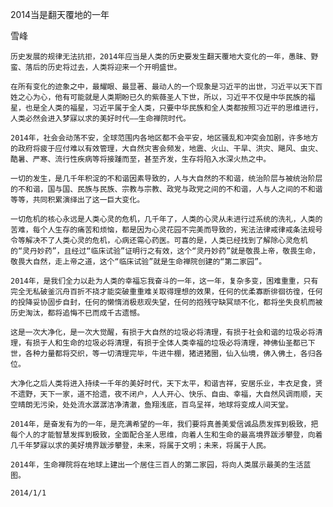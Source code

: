 2014当是翻天覆地的一年

雪峰


    历史发展的规律无法抗拒，2014年应当是人类的历史要发生翻天覆地大变化的一年，愚昧、野蛮、落后的历史将过去，人类将迎来一个开明盛世。

    在所有变化的迹象之中，最耀眼、最显著、最动人的一个现象是习近平的出世，习近平以天下百姓之心为心，他有可能就是人类期盼已久的紫薇圣人下世，所以，习近平不仅是中华民族的福星，也是全人类的福星，习近平属于全人类，只要中华民族和全人类都按照习近平的思维进行，人类必然会进入梦寐以求的美好时代——生命禅院时代。

    2014年，社会会动荡不安，全球范围内各地区都不会平安，地区骚乱和冲突会加剧，许多地方的政府将疲于应付难以有效管理，大自然灾害会频发，地震、火山、干旱、洪灾、飓风、虫灾、酷暑、严寒、流行性疾病等将接踵而至，甚至齐发，生存将陷入水深火热之中。

    一切的发生，是几千年积淀的不和谐因素导致的，人与大自然的不和谐，统治阶层与被统治阶层的不和谐，国与国、民族与民族、宗教与宗教、政党与政党之间的不和谐，人与人之间的不和谐等等，共同积累演绎出了这一巨大变化。

    一切危机的核心永远是人类心灵的危机，几千年了，人类的心灵从未进行过系统的洗礼，人类的苦难，每个人生存的痛苦和烦恼，都是因为心灵花园不完美而导致的，宪法法律戒律戒条法规号令等解决不了人类心灵的危机，心病还需心药医。可喜的是，人类已经找到了解除心灵危机的“灵丹妙药”，且经过“临床试验”证明行之有效，这个“灵丹妙药”就是敬畏上帝，敬畏生命，敬畏大自然，走上帝之道，这个“临床试验”就是生命禅院创建的“第二家园”。

    2014年，是我们全力以赴为人类的幸福忘我奋斗的一年，这一年，复杂多变，困难重重，只有完全无私破釜沉舟百折不挠才能突破重重难关取得理想的效果，任何的优柔寡断徘徊彷徨，任何的投降妥协固步自封，任何的懒惰消极悲观失望，任何的抱残守缺冥顽不化，都将坐失良机而被历史淘汰，都将追悔不已而成千古遗憾。

    这是一次大净化，是一次大觉醒，有损于大自然的垃圾必将清理，有损于社会和谐的垃圾必将清理，有损于人和生命的垃圾必将清理，有损于全体人类幸福的垃圾必将清理，神佛仙圣都已下世，各种力量都将交织，等一切清理完毕，牛进牛棚，猪进猪圈，仙入仙境，佛入佛土，各归各位。

    大净化之后人类将进入持续一千年的美好时代，天下太平，和谐吉祥，安居乐业，丰衣足食，贤不遗野，天下一家，道不拾遗，夜不闭户，人人开心、快乐、自由、幸福，大自然风调雨顺，天空晴朗无污染，处处流水潺潺洁净清澈，鱼翔浅底，百鸟呈祥，地球将变成人间天堂。

    2014年，是奋发有为的一年，是充满希望的一年，我们要将真善美爱信诚品质发挥到极致，把每个人的才能智慧发挥到极致，全面配合圣人思维，向着人生和生命的最高境界跋涉攀登，向着几千年梦寐以求的美好境界跋涉攀登，未来，将属于文明；未来，将属于人民。

    2014年，生命禅院将在地球上建出一个居住三百人的第二家园，将向人类展示最美的生活蓝图。

    2014/1/1



